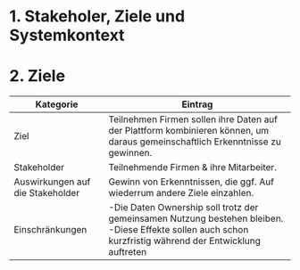# 1. Stakeholer, Ziele und Systemkontext

# 2. Ziele
|Kategorie                        |Eintrag                                                                                   |
|---------------------------------|------------------------------------------------------------------------------------------|
|Ziel                             |Teilnehmen Firmen sollen ihre Daten auf der Plattform kombinieren können, um daraus gemeinschaftlich Erkenntnisse zu gewinnen.                                                                                           |
|Stakeholder                      |Teilnehmende Firmen & ihre Mitarbeiter.                                                                                           |
|Auswirkungen auf die Stakeholder |Gewinn von Erkenntnissen, die ggf. Auf wiederrum andere Ziele einzahlen.                                                                                           |
|Einschränkungen                  |-Die Daten Ownership soll trotz der gemeinsamen Nutzung bestehen bleiben. -Diese Effekte sollen auch schon kurzfristig während der Entwicklung auftreten |
